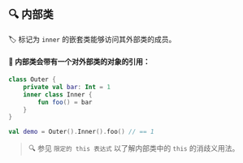 ## 🔍 内部类

🏷️ 标记为 `inner` 的嵌套类能够访问其外部类的成员。

#### 🔗 内部类会带有一个对外部类的对象的引用：

```kotlin
class Outer {
    private val bar: Int = 1
    inner class Inner {
        fun foo() = bar
    }
}

val demo = Outer().Inner().foo() // == 1
```

> 🔍 参见 `限定的 this 表达式` 以了解内部类中的 `this` 的消歧义用法。